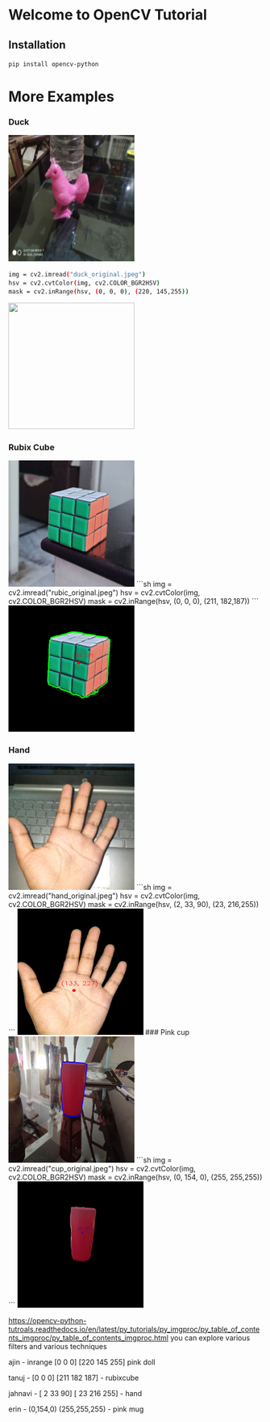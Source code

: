 # Welcome to OpenCV Tutorial

## Installation
```sh
pip install opencv-python
```
# More Examples


### Duck

<img src="images/duck_original.jpeg" width="250" height="250">

```sh
img = cv2.imread("duck_original.jpeg")
hsv = cv2.cvtColor(img, cv2.COLOR_BGR2HSV)
mask = cv2.inRange(hsv, (0, 0, 0), (220, 145,255))
```
<img src="images/duck_inrange.jpegg" width="250" height="250">

### Rubix Cube
<img src="images/rubic_original.jpeg" width="250" height="250">
```sh
img = cv2.imread("rubic_original.jpeg")
hsv = cv2.cvtColor(img, cv2.COLOR_BGR2HSV)
mask = cv2.inRange(hsv, (0, 0, 0), (211, 182,187))
```
<img src="images/rubic_inrange.jpeg" width="250" height="250">

### Hand
<img src="images/hand_original.jpeg" width="250" height="250">
```sh
img = cv2.imread("hand_original.jpeg")
hsv = cv2.cvtColor(img, cv2.COLOR_BGR2HSV)
mask = cv2.inRange(hsv, (2, 33, 90), (23, 216,255))
```
<img src="images/hand_inrange.jpeg" width="250" height="250">
### Pink cup
<img src="images/cup_original.jpeg" width="250" height="250">
```sh
img = cv2.imread("cup_original.jpeg")
hsv = cv2.cvtColor(img, cv2.COLOR_BGR2HSV)
mask = cv2.inRange(hsv, (0, 154, 0), (255, 255,255))
```
<img src="images/cup_inrange.jpeg" width="250" height="250">


https://opencv-python-tutroals.readthedocs.io/en/latest/py_tutorials/py_imgproc/py_table_of_contents_imgproc/py_table_of_contents_imgproc.html
you can explore various filters and various techniques



ajin - inrange [0 0 0] [220 145 255] pink doll

tanuj - [0 0 0] [211 182 187] - rubixcube

jahnavi - [ 2 33 90] [ 23 216 255]  - hand

erin - (0,154,0) (255,255,255)  - pink mug








